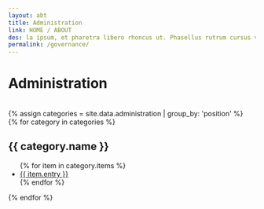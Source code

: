 ```yaml
---
layout: abt
title: Administration
link: HOME / ABOUT
des: la ipsum, et pharetra libero rhoncus ut. Phasellus rutrum cursus velit ulla ipsum, et pharetra libero rh.
permalink: /governance/
---
```

   

<div class="administration-section">
<h1 id="getintouch">Administration</h1>
<br>
<div class="administration">
<div class="administration-category">
{% assign categories = site.data.administration | group_by: 'position' %}
<div class="row categories">
{% for category in categories %}
<div class="col-sm-12 col-md-6 categoriesCol">
<h2 id="categoryName">{{ category.name }}</h2>
<ul>
{% for item in category.items %}
<li><a href="{{ item.link }}" target="_blank" id="links">{{ item.entry }}</a></li>
{% endfor %}
</ul>
</div>
{% endfor %}
</div>
</div>
</div>
</div>
<br>

<style>
      /* page-banner image */
  .background-about{
    background-image: url("{{ site.baseurl }}/images/Governance.png");
  }
  
  </style>
  

